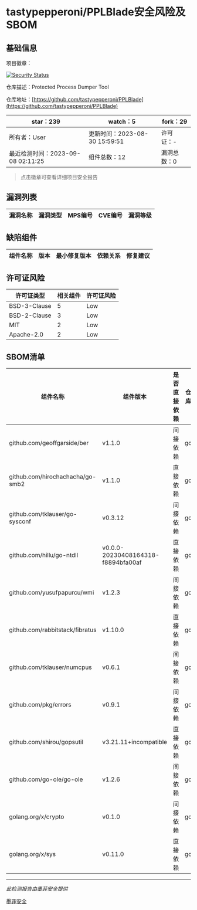 # tastypepperoni/PPLBlade安全风险及SBOM

## 基础信息

项目徽章：

[![Security Status](https://www.murphysec.com/platform3/v31/badge/1699847780540661760.svg)](https://www.murphysec.com/console/report/1698398348292964352/1699847780540661760)

仓库描述：Protected Process Dumper Tool

仓库地址：[https://github.com/tastypepperoni/PPLBlade](https://github.com/tastypepperoni/PPLBlade)

| star：239 | watch：5 | fork：29 |
| ----------- | -------------- | ------------ |
| 所有者：User | 更新时间：2023-08-30 15:59:51 | 许可证：- |
| 最近检测时间：2023-09-08 02:11:25 | 组件总数：12 | 漏洞总数：0 |

> 点击徽章可查看详细项目安全报告



## 漏洞列表

| 漏洞名称 | 漏洞类型 | MPS编号 | CVE编号 | 漏洞等级 |
| ------- | ------ | ------- | ------ | ----- |





## 缺陷组件

| 组件名称 | 版本 | 最小修复版本 | 依赖关系 | 修复建议 |
| -------- | ---- | ------------ | -------- | -------- |





## 许可证风险

| 许可证类型 | 相关组件 | 许可证风险 |
| ---------- | -------- | ---------- |
|BSD-3-Clause|5|Low|
|BSD-2-Clause|3|Low|
|MIT|2|Low|
|Apache-2.0|2|Low|




## SBOM清单

| 组件名称 | 组件版本 | 是否直接依赖 | 仓库 |
| -------- | -------- | ------------ | ---- |
|github.com/geoffgarside/ber|v1.1.0|间接依赖|go|
|github.com/hirochachacha/go-smb2|v1.1.0|直接依赖|go|
|github.com/tklauser/go-sysconf|v0.3.12|间接依赖|go|
|github.com/hillu/go-ntdll|v0.0.0-20230408164318-f8894bfa00af|直接依赖|go|
|github.com/yusufpapurcu/wmi|v1.2.3|间接依赖|go|
|github.com/rabbitstack/fibratus|v1.10.0|直接依赖|go|
|github.com/tklauser/numcpus|v0.6.1|间接依赖|go|
|github.com/pkg/errors|v0.9.1|间接依赖|go|
|github.com/shirou/gopsutil|v3.21.11+incompatible|直接依赖|go|
|github.com/go-ole/go-ole|v1.2.6|间接依赖|go|
|golang.org/x/crypto|v0.1.0|间接依赖|go|
|golang.org/x/sys|v0.11.0|直接依赖|go|


------

*此检测报告由墨菲安全提供*

[墨菲安全](www.murphysec.com)